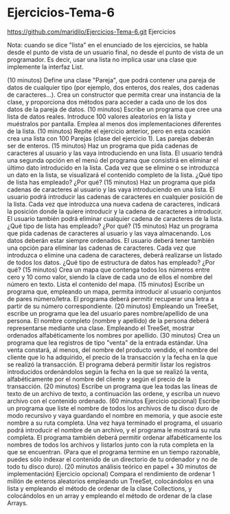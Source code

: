 # Ejercicios-Tema-6
https://github.com/maridilo/Ejercicios-Tema-6.git
Ejercicios

Nota: cuando se dice "lista" en el enunciado de los ejercicios, se habla desde el punto de vista de un usuario final, no desde el punto de vista de un programador. Es decir, usar una lista no implica usar una clase que implemente la interfaz List.


(10 minutos) Define una clase "Pareja", que podrá contener una pareja de datos de cualquier tipo (por ejemplo, dos enteros, dos reales, dos cadenas de caracteres…). Crea un constructor que permita crear una instancia de la clase, y proporciona dos métodos para acceder a cada uno de los dos datos de la pareja de datos.
(10 minutos) Escribe un programa que cree una lista de datos reales. Introduce 100 valores aleatorios en la lista y muéstralos por pantalla. Emplea al menos dos implementaciones diferentes de la lista.
(10 minutos) Repite el ejercicio anterior, pero en esta ocasión crea una lista con 100 Parejas (clase del ejercicio 1). Las parejas deberán ser de enteros.
(15 minutos) Haz un programa que pida cadenas de caracteres al usuario y las vaya introduciendo en una lista. El usuario tendrá una segunda opción en el menú del programa que consistirá en eliminar el último dato introducido en la lista. Cada vez que se elimine o se introduzca un dato en la lista, se visualizará el contenido completo de la lista. ¿Qué tipo de lista has empleado? ¿Por qué?
(15 minutos) Haz un programa que pida cadenas de caracteres al usuario y las vaya introduciendo en una lista. El usuario podrá introducir las cadenas de caracteres en cualquier posición de la lista. Cada vez que introduzca una nueva cadena de caracteres, indicará la posición donde la quiere introducir y la cadena de caracteres a introducir. El usuario también podrá eliminar cualquier cadena de caracteres de la lista. ¿Qué tipo de lista has empleado? ¿Por qué?
(15 minutos) Haz un programa que pida cadenas de caracteres al usuario y las vaya almacenando. Los datos deberán estar siempre ordenados. El usuario deberá tener también una opción para eliminar las cadenas de caracteres. Cada vez que introduzca o elimine una cadena de caracteres, deberá realizarse un listado de todos los datos. ¿Qué tipo de estructura de datos has empleado? ¿Por qué?
(15 minutos) Crea un mapa que contenga todos los números entre cero y 10 como valor, siendo la clave de cada uno de ellos el nombre del número en texto. Lista el contenido del mapa.
(15 minutos) Escribe un programa que, empleando un mapa, permita introducir al usuario conjuntos de pares número/letra. El programa deberá permitir recuperar una letra a partir de su número correspondiente.
(20 minutos) Empleando un TreeSet, escribe un programa que lea del usuario pares nombre/apellido de una persona. El nombre completo (nombre y apellido) de la persona deberá representarse mediante una clase. Empleando el TreeSet, mostrar ordenados alfabéticamente los nombres por apellido.
(30 minutos) Crea un programa que lea registros de tipo "venta" de la entrada estándar. Una venta constará, al menos, del nombre del producto vendido, el nombre del cliente que lo ha adquirido, el precio de la transacción y la fecha en la que se realizó la transacción. El programa deberá permitir listar los registros introducidos ordenándolos según la fecha en la que se realizó la venta, alfabéticamente por el nombre del cliente y según el precio de la transacción.
(20 minutos) Escribe un programa que lea todas las líneas de texto de un archivo de texto, a continuación las ordene, y escriba un nuevo archivo con el contenido ordenado.
(60 minutos Ejercicio opcional) Escribe un programa que liste el nombre de todos los archivos de tu disco duro de modo recursivo y vaya guardando el nombre en memoria, y que asocie este nombre a su ruta completa. Una vez haya terminado el programa, el usuario podrá introducir el nombre de un archivo, y el programa le mostrará su ruta completa. El programa también deberá permitir ordenar alfabéticamente los nombres de todos los archivos y listarlos junto con la ruta completa en la que se encuentran. (Para que el programa termine en un tiempo razonable, puedes sólo indexar el contenido de un directorio de tu ordenador y no de todo tu disco duro).
(20 minutos análisis teórico en papel + 30 minutos de implementación) Ejercicio opcional) Compara el rendimiento de ordenar 1 millón de enteros aleatorios empleando un TreeSet, colocándolos en una lista y empleando el método de ordenar de la clase Collections, y colocándolos en un array y empleando el método de ordenar de la clase Arrays.

